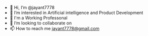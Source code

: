 - 👋 Hi, I’m @jayant7778
- 👀 I’m interested in Artificial intelligence and Product Development
- 🌱 I'm a Working Professonal
- 💞️ I’m looking to collaborate on 
- 📫 How to reach me jayant7778@gmail.com

<!---
jayant7778/jayant7778 is a ✨ special ✨ repository because its `README.md` (this file) appears on your GitHub profile.
You can click the Preview link to take a look at your changes.
--->
